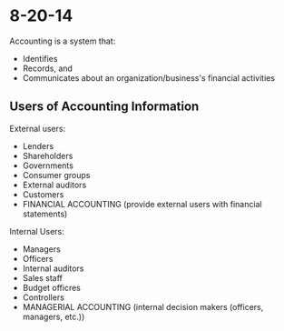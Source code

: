# 8-20-14

Accounting is a system that:
* Identifies
* Records, and
* Communicates
about an organization/business's financial activities

## Users of Accounting Information
External users:
* Lenders
* Shareholders
* Governments
* Consumer groups
* External auditors
* Customers
* FINANCIAL ACCOUNTING (provide external users with financial statements)

Internal Users:
* Managers
* Officers
* Internal auditors
* Sales staff
* Budget officres
* Controllers
* MANAGERIAL ACCOUNTING (internal decision makers (officers, managers, etc.))

